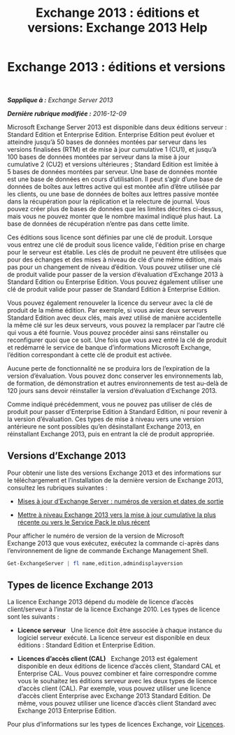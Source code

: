 ﻿---
title: 'Exchange 2013 : éditions et versions: Exchange 2013 Help'
TOCTitle: 'Exchange 2013 : éditions et versions'
ms:assetid: b563b543-fb3f-4465-9a54-cbfd680aee1f
ms:mtpsurl: https://technet.microsoft.com/fr-fr/library/Bb232170(v=EXCHG.150)
ms:contentKeyID: 50555481
ms.date: 04/24/2018
mtps_version: v=EXCHG.150
ms.translationtype: HT
---

# Exchange 2013 : éditions et versions

 

_**Sapplique à :** Exchange Server 2013_

_**Dernière rubrique modifiée :** 2016-12-09_

Microsoft Exchange Server 2013 est disponible dans deux éditions serveur : Standard Edition et Enterprise Edition. Enterprise Edition peut évoluer et atteindre jusqu’à 50 bases de données montées par serveur dans les versions finalisées (RTM) et de mise à jour cumulative 1 (CU1), et jusqu’à 100 bases de données montées par serveur dans la mise à jour cumulative 2 (CU2) et versions ultérieures ; Standard Edition est limitée à 5 bases de données montées par serveur. Une base de données montée est une base de données en cours d’utilisation. Il peut s’agir d’une base de données de boîtes aux lettres active qui est montée afin d’être utilisée par les clients, ou une base de données de boîtes aux lettres passive montée dans la récupération pour la réplication et la relecture de journal. Vous pouvez créer plus de bases de données que les limites décrites ci-dessus, mais vous ne pouvez monter que le nombre maximal indiqué plus haut. La base de données de récupération n’entre pas dans cette limite.

Ces éditions sous licence sont définies par une clé de produit. Lorsque vous entrez une clé de produit sous licence valide, l'édition prise en charge pour le serveur est établie. Les clés de produit ne peuvent être utilisées que pour des échanges et des mises à niveau de clé d’une même édition, mais pas pour un changement de niveau d’édition. Vous pouvez utiliser une clé de produit valide pour passer de la version d’évaluation d’Exchange 2013 à Standard Edition ou Enterprise Edition. Vous pouvez également utiliser une clé de produit valide pour passer de Standard Edition à Enterprise Edition.

Vous pouvez également renouveler la licence du serveur avec la clé de produit de la même édition. Par exemple, si vous aviez deux serveurs Standard Edition avec deux clés, mais avez utilisé de manière accidentelle la même clé sur les deux serveurs, vous pouvez la remplacer par l’autre clé qui vous a été fournie. Vous pouvez procéder ainsi sans réinstaller ou reconfigurer quoi que ce soit. Une fois que vous avez entré la clé de produit et redémarré le service de banque d’informations Microsoft Exchange, l’édition correspondant à cette clé de produit est activée.

Aucune perte de fonctionnalité ne se produira lors de l’expiration de la version d’évaluation. Vous pouvez donc conserver les environnements lab, de formation, de démonstration et autres environnements de test au-delà de 120 jours sans devoir réinstaller la version d’évaluation d’Exchange 2013.

Comme indiqué précédemment, vous ne pouvez pas utiliser de clés de produit pour passer d’Enterprise Edition à Standard Edition, ni pour revenir à la version d’évaluation. Ces types de mise à niveau vers une version antérieure ne sont possibles qu’en désinstallant Exchange 2013, en réinstallant Exchange 2013, puis en entrant la clé de produit appropriée.

## Versions d’Exchange 2013

Pour obtenir une liste des versions Exchange 2013 et des informations sur le téléchargement et l’installation de la dernière version de Exchange 2013, consultez les rubriques suivantes :

  - [Mises à jour d’Exchange Server : numéros de version et dates de sortie](https://technet.microsoft.com/fr-fr/library/hh135098\(v=exchg.150\))

  - [Mettre à niveau Exchange 2013 vers la mise à jour cumulative la plus récente ou vers le Service Pack le plus récent](upgrade-exchange-2013-to-the-latest-cumulative-update-or-service-pack-exchange-2013-help.md)

Pour afficher le numéro de version de la version de Microsoft Exchange 2013 que vous exécutez, exécutez la commande ci-après dans l’environnement de ligne de commande Exchange Management Shell.

```powershell
Get-ExchangeServer | fl name,edition,admindisplayversion
```

## Types de licence Exchange 2013

La licence Exchange 2013 dépend du modèle de licence d’accès client/serveur à l’instar de la licence Exchange 2010. Les types de licence sont les suivants :

  - **Licence serveur**   Une licence doit être associée à chaque instance du logiciel serveur exécuté. La licence serveur est disponible en deux éditions : Standard Edition et Enterprise Edition.

  - **Licences d’accès client (CAL)**   Exchange 2013 est également disponible en deux éditions de licence d’accès client, Standard CAL et Enterprise CAL. Vous pouvez combiner et faire correspondre comme vous le souhaitez les éditions serveur avec les deux types de licence d’accès client (CAL). Par exemple, vous pouvez utiliser une licence d’accès client Enterprise avec Exchange 2013 Standard Edition. De même, vous pouvez utiliser une licence d’accès client Standard avec Exchange 2013 Enterprise Edition.

Pour plus d’informations sur les types de licences Exchange, voir [Licences](https://go.microsoft.com/fwlink/p/?linkid=392675).

